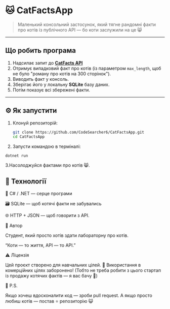 # 🐱 CatFactsApp

> Маленький консольний застосунок, який тягне рандомні факти про котів із публічного API — бо коти заслужили на це 😸  

---

## Що робить програма

1. Надсилає запит до **[CatFacts API](https://catfact.ninja/)**  
2. Отримує випадковий факт про котів (із параметром `max_length`, щоб не було "роману про котів на 300 сторінок").  
3. Виводить факт у консоль.  
4. Зберігає його у локальну **SQLite** базу даних.  
5. Потім показує всі збережені факти.  

---

## ⚙️ Як запустити

1. Клонуй репозиторій:
   ```bash
   git clone https://github.com/CodeSearcher6/CatFactsApp.git
   cd CatFactsApp
2. Запусти командою в терміналі: 
 ```
dotnet run
 ```

3.Насолоджуйся фактами про котів 😸.


## 🧩 Технології

💬 C# / .NET — серце програми

🗃️ SQLite — щоб котячі факти не забувались

🌐 HTTP + JSON — щоб говорити з API.


🧠 Автор

Студент, який просто хотів здати лабораторну про котів.

“Коти — то життя, API — то API.”

⚠️ Ліцензія

Цей проєкт створено для навчальних цілей.
🛑 Використання в комерційних цілях заборонено!
(Тобто не треба робити з цього стартап із продажу котячих фактів — я вас бачу 👀)

💬 P.S.

Якщо хочеш вдосконалити код — зроби pull request.
А якщо просто любиш котів — постав ⭐ репозиторію 😺
